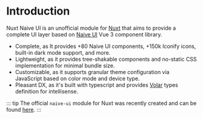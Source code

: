 # Introduction

Nuxt Naive UI is an unofficial module for [Nuxt](https://nuxt.com/) that aims to provide a complete UI layer based on [Naive UI](https://www.naiveui.com/) Vue 3 component library.

- Complete, as It provides +80 Naive UI components, +150k Iconify icons, built-in dark mode support, and more.
- Lightweight, as it provides tree-shakable components and no-static CSS implementation for minimal bundle size.
- Customizable, as it supports granular theme configuration via JavaScript based on color mode and device type.
- Pleasant DX, as it's built with typescript and provides [Volar](https://marketplace.visualstudio.com/items?itemName=Vue.volar) types definition for intellisense.

::: tip
The official `naive-ui` module for Nuxt was recently created and can be found [here](https://github.com/07akioni/nuxtjs-naive-ui).
:::
